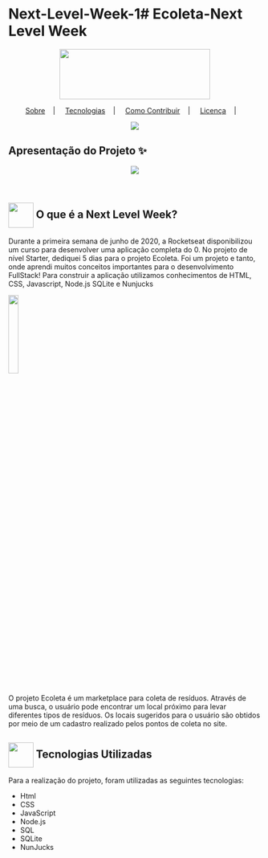 # Next-Level-Week-1# Ecoleta-Next Level Week

<p align="center">
<image style"
       src="https://github.com/DanielFelipeDeveloper/Next-Level-Week-1/blob/master/public/assets/logo.svg" 
       width="300" height="100"/></br>
</p>

<p align="center">
<a href="#sobre-memo">Sobre</a>&nbsp;&nbsp;&nbsp; | &nbsp;&nbsp;&nbsp;
<a href="#tecnologias-rocket">Tecnologias</a>&nbsp;&nbsp;&nbsp; | &nbsp;&nbsp;&nbsp;
<a href="#como-contribuir-">Como Contribuir</a>&nbsp;&nbsp;&nbsp; | &nbsp;&nbsp;&nbsp;
<a href="#licença-scroll">Licença</a>&nbsp;&nbsp;&nbsp; | &nbsp;&nbsp;&nbsp;
</p>

<p align="center">
<image src="https://img.shields.io/badge/JavaScript-Node.js-NunJucks"/>
</p>

## Apresentação do Projeto :sparkles:

<p align="center">
<image src="https://github.com/DanielFelipeDeveloper/Next-Level-Week-1/blob/master/public/assets/img/Ecoleta%20DarkMode.PNG" />
</p>

<p align="center">
<image src="" />
</p>

<p align="center">
<image src="" />
</p>


<h2> <img src= "https://img.icons8.com/plasticine/2x/rocket.png" width="50px" height="50px" align="center"/>   O que é a Next Level Week? </h2>
  <p> Durante a primeira semana de junho de 2020, a Rocketseat disponibilizou um curso para desenvolver uma aplicação completa do 0. No projeto de nível Starter, dediquei 5 dias para o projeto Ecoleta. Foi um projeto e tanto, onde aprendi muitos conceitos importantes para o desenvolvimento FullStack! Para construir a aplicação utilizamos conhecimentos de HTML, CSS, Javascript, Node.js SQLite e Nunjucks</p>
  
 <img src = https://github.com/mjulialobo/Next-Level-Week/blob/master/public/extras-aula-1/icones/logo.svg width="20% " align="center">
  <p> O projeto Ecoleta é um marketplace para coleta de resíduos. Através de uma busca, o usuário pode encontrar um local próximo para levar diferentes tipos de resíduos. Os locais sugeridos para o usuário são obtidos por meio de um cadastro realizado pelos pontos de coleta no site. </p>
 
<h2> <img src = "https://cdn3.iconfinder.com/data/icons/chat-bot-emoji-blue-filled-color/300/14134081Untitled-3-512.png" width="50px" height="50px" align="center"/> Tecnologias Utilizadas </h2>
<p> Para a realização do projeto, foram utilizadas as seguintes tecnologias:
<ul>
<li> Html </li>  
<li> CSS </li>
<li> JavaScript </li>
<li> Node.js </li>
<li> SQL </li>
<li> SQLite </li> 
<li> NunJucks </li>   

</ul> </p>
